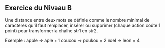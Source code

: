 ## Exercice du Niveau B
Une distance entre deux mots se définie comme le nombre minimal de caractères
 qu'il faut remplacer, insérer ou supprimer (chaque action coûte 1 point)
 pour transformer la chaîne str1 en str2.

Exemple :
apple => aple = 1
coucou => poukou = 2
noel => leon = 4